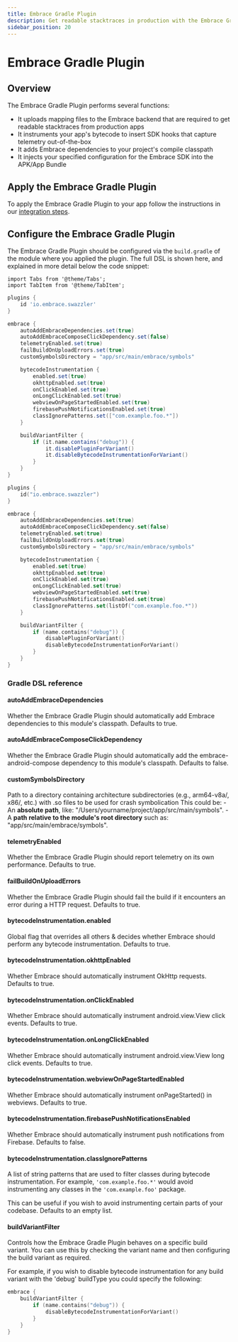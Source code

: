 ```yaml
---
title: Embrace Gradle Plugin
description: Get readable stacktraces in production with the Embrace Gradle Plugin and auto-instrument your app
sidebar_position: 20
---
```


# Embrace Gradle Plugin

## Overview

The Embrace Gradle Plugin performs several functions:
- It uploads mapping files to the Embrace backend that are required to get readable stacktraces from production apps
- It instruments your app's bytecode to insert SDK hooks that capture telemetry out-of-the-box
- It adds Embrace dependencies to your project's compile classpath
- It injects your specified configuration for the Embrace SDK into the APK/App Bundle

## Apply the Embrace Gradle Plugin

To apply the Embrace Gradle Plugin to your app follow the instructions in our [integration steps](/android/integration/integration-steps).

## Configure the Embrace Gradle Plugin

The Embrace Gradle Plugin should be configured via the `build.gradle` of the module where you applied the plugin. The full DSL is shown here, and explained in more detail below the code snippet:

```mdx-code-block
import Tabs from '@theme/Tabs';
import TabItem from '@theme/TabItem';
```

<Tabs groupId="android-language" queryString="android-language">
<TabItem value="groovy" label="Groovy">

```groovy
plugins {
    id 'io.embrace.swazzler'
}

embrace {
    autoAddEmbraceDependencies.set(true)
    autoAddEmbraceComposeClickDependency.set(false)
    telemetryEnabled.set(true)
    failBuildOnUploadErrors.set(true)
    customSymbolsDirectory = "app/src/main/embrace/symbols"

    bytecodeInstrumentation {
        enabled.set(true)
        okhttpEnabled.set(true)
        onClickEnabled.set(true)
        onLongClickEnabled.set(true)
        webviewOnPageStartedEnabled.set(true)
        firebasePushNotificationsEnabled.set(true)
        classIgnorePatterns.set(["com.example.foo.*"])
    }

    buildVariantFilter {
        if (it.name.contains("debug")) {
            it.disablePluginForVariant()
            it.disableBytecodeInstrumentationForVariant()
        }
    }
}
```

</TabItem>

<TabItem value="kotlin" label="Kotlin">

```kotlin
plugins {
    id("io.embrace.swazzler")
}

embrace {
    autoAddEmbraceDependencies.set(true)
    autoAddEmbraceComposeClickDependency.set(false)
    telemetryEnabled.set(true)
    failBuildOnUploadErrors.set(true)
    customSymbolsDirectory = "app/src/main/embrace/symbols"

    bytecodeInstrumentation {
        enabled.set(true)
        okhttpEnabled.set(true)
        onClickEnabled.set(true)
        onLongClickEnabled.set(true)
        webviewOnPageStartedEnabled.set(true)
        firebasePushNotificationsEnabled.set(true)
        classIgnorePatterns.set(listOf("com.example.foo.*"))
    }

    buildVariantFilter {
        if (name.contains("debug")) {
            disablePluginForVariant()
            disableBytecodeInstrumentationForVariant()
        }
    }
}
```

</TabItem>
</Tabs>

### Gradle DSL reference

#### autoAddEmbraceDependencies

Whether the Embrace Gradle Plugin should automatically add Embrace dependencies to this module's classpath. Defaults to true.

#### autoAddEmbraceComposeClickDependency

Whether the Embrace Gradle Plugin should automatically add the embrace-android-compose dependency to this module's classpath. Defaults to false.

#### customSymbolsDirectory

Path to a directory containing architecture subdirectories (e.g., arm64-v8a/, x86/, etc.) with .so files to be used for crash symbolication
This could be:
    - An **absolute path**, like: "/Users/yourname/project/app/src/main/symbols".
    - A **path relative to the module's root directory** such as: "app/src/main/embrace/symbols".

#### telemetryEnabled

Whether the Embrace Gradle Plugin should report telemetry on its own performance. Defaults to true.

#### failBuildOnUploadErrors

Whether the Embrace Gradle Plugin should fail the build if it encounters an error during a HTTP request. Defaults to true.

#### bytecodeInstrumentation.enabled

Global flag that overrides all others & decides whether Embrace should perform any bytecode instrumentation. Defaults to true.

#### bytecodeInstrumentation.okhttpEnabled

Whether Embrace should automatically instrument OkHttp requests. Defaults to true.

#### bytecodeInstrumentation.onClickEnabled

Whether Embrace should automatically instrument android.view.View click events. Defaults to true.

#### bytecodeInstrumentation.onLongClickEnabled

Whether Embrace should automatically instrument android.view.View long click events. Defaults to true.

#### bytecodeInstrumentation.webviewOnPageStartedEnabled

Whether Embrace should automatically instrument onPageStarted() in webviews. Defaults to true.

#### bytecodeInstrumentation.firebasePushNotificationsEnabled

Whether Embrace should automatically instrument push notifications from Firebase. Defaults to false.

#### bytecodeInstrumentation.classIgnorePatterns

A list of string patterns that are used to filter classes during bytecode instrumentation. For example, `'com.example.foo.*'`
would avoid instrumenting any classes in the `'com.example.foo'` package.

This can be useful if you wish to avoid instrumenting certain parts of your codebase. Defaults to an empty list.

#### buildVariantFilter

Controls how the Embrace Gradle Plugin behaves on a specific build variant. You can use this by checking the variant name and then configuring the build variant as required.

For example, if you wish to disable bytecode instrumentation for any build variant with the 'debug' buildType you could specify the following:

```kotlin
embrace {
    buildVariantFilter {
        if (name.contains("debug")) {
            disableBytecodeInstrumentationForVariant()
        }
    }
}
```
